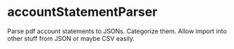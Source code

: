 # accountStatementParser
Parse pdf account statements to JSONs. Categorize them. Allow import into other stuff from JSON or maybe CSV easily.

